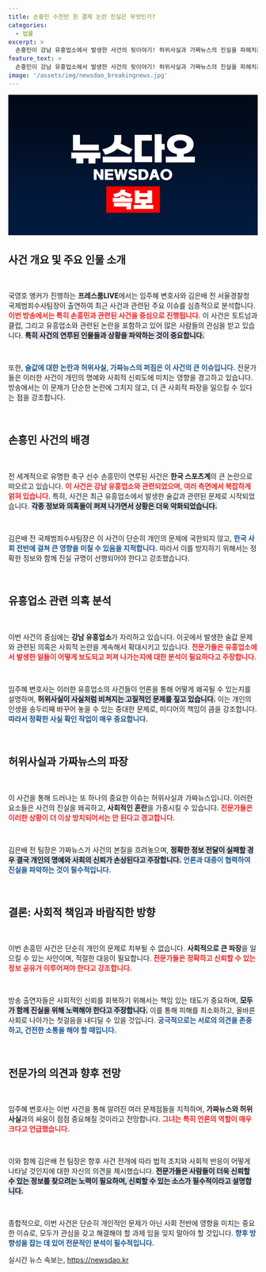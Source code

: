 ```yaml
---
title: 손흥민 수천만 원 결제 논란 진실은 무엇인가?
categories:
  - 법률
excerpt: >
  손흥민이 강남 유흥업소에서 발생한 사건의 뒷이야기! 허위사실과 가짜뉴스의 진실을 파헤치는 프레스룸LIVE, 이 사건의 진짜 주인공은 누구일까?
feature_text: >
  손흥민이 강남 유흥업소에서 발생한 사건의 뒷이야기! 허위사실과 가짜뉴스의 진실을 파헤치는 프레스룸LIVE, 이 사건의 진짜 주인공은 누구일까?
image: '/assets/img/newsdao_breakingnews.jpg'
---
```


<p><img src="/assets/img/newsdao_breakingnews.jpg" alt="ontimetimes 속보" /></p>

<h2 data-ke-size="size26">사건 개요 및 주요 인물 소개</h2>

<p data-ke-size="size16">&nbsp;</p>

<p>국영호 앵커가 진행하는 <b>프레스룸LIVE</b>에서는 임주혜 변호사와 김은배 전 서울경찰청 국제범죄수사팀장이 출연하여 최근 사건과 관련된 주요 이슈를 심층적으로 분석합니다. <b><span style="color: #ee2323;">이번 방송에서는 특히 손흥민과 관련된 사건을 중심으로 진행됩니다.</span></b> 이 사건은 토트넘과 클럽, 그리고 유흥업소와 관련된 논란을 포함하고 있어 많은 사람들의 관심을 받고 있습니다. <b><span style="background-color: #21538527;">특히 사건의 연루된 인물들과 상황을 파악하는 것이 중요합니다.</span></b></p>

<p data-ke-size="size16">&nbsp;</p>

<p>또한, <b><span style="color: #1a5490;">술값에 대한 논란과 허위사실, 가짜뉴스의 퍼짐은 이 사건의 큰 이슈입니다.</span></b> 전문가들은 이러한 사건이 개인의 명예와 사회적 신뢰도에 미치는 영향을 경고하고 있습니다. 방송에서는 이 문제가 단순한 논란에 그치지 않고, 더 큰 사회적 파장을 일으킬 수 있다는 점을 강조합니다. </p>

<p data-ke-size="size16">&nbsp;</p>

<h2 data-ke-size="size26">손흥민 사건의 배경</h2>

<p data-ke-size="size16">&nbsp;</p>

<p>전 세계적으로 유명한 축구 선수 손흥민이 연루된 사건은 <b>한국 스포츠계</b>의 큰 논란으로 떠오르고 있습니다. <b><span style="color: #ee2323;">이 사건은 강남 유흥업소와 관련되었으며, 여러 측면에서 복잡하게 얽혀 있습니다.</span></b> 특히, 사건은 최근 유흥업소에서 발생한 술값과 관련된 문제로 시작되었습니다. <b><span style="background-color: #21538527;">각종 정보와 의혹들이 퍼져 나가면서 상황은 더욱 악화되었습니다.</span></b></p>

<p data-ke-size="size16">&nbsp;</p>

<p>김은배 전 국제범죄수사팀장은 이 사건이 단순히 개인의 문제에 국한되지 않고, <b><span style="color: #1a5490;">한국 사회 전반에 걸쳐 큰 영향을 미칠 수 있음을 지적합니다.</span></b> 따라서 이를 방지하기 위해서는 정확한 정보와 함께 진실 규명이 선행되어야 한다고 강조했습니다. </p>

<p data-ke-size="size16">&nbsp;</p>

<h2 data-ke-size="size26">유흥업소 관련 의혹 분석</h2>

<p data-ke-size="size16">&nbsp;</p>

<p>이번 사건의 중심에는 <b>강남 유흥업소</b>가 자리하고 있습니다. 이곳에서 발생한 술값 문제와 관련된 의혹은 사회적 논란을 계속해서 확대시키고 있습니다. <b><span style="color: #ee2323;">전문가들은 유흥업소에서 발생한 일들이 어떻게 보도되고 퍼져 나가는지에 대한 분석이 필요하다고 주장합니다.</span></b> </p>

<p data-ke-size="size16">&nbsp;</p>

<p>임주혜 변호사는 이러한 유흥업소의 사건들이 언론을 통해 어떻게 왜곡될 수 있는지를 설명하며, <b><span style="background-color: #21538527;">허위사실이 사실처럼 비쳐지는 고질적인 문제를 짚고 있습니다.</span></b> 이는 개인의 인생을 송두리째 바꾸어 놓을 수 있는 중대한 문제로, 미디어의 책임이 큼을 강조합니다. <b><span style="color: #1a5490;">따라서 정확한 사실 확인 작업이 매우 중요합니다.</span></b></p>

<p data-ke-size="size16">&nbsp;</p>

<h2 data-ke-size="size26">허위사실과 가짜뉴스의 파장</h2>

<p data-ke-size="size16">&nbsp;</p>

<p>이 사건을 통해 드러나는 또 하나의 중요한 이슈는 허위사실과 가짜뉴스입니다. 이러한 요소들은 사건의 진실을 왜곡하고, <b>사회적인 혼란</b>을 가중시킬 수 있습니다. <b><span style="color: #ee2323;">전문가들은 이러한 상황이 더 이상 방치되어서는 안 된다고 경고합니다.</span></b> </p>

<p data-ke-size="size16">&nbsp;</p>

<p>김은배 전 팀장은 가짜뉴스가 사건의 본질을 흐려놓으며, <b><span style="background-color: #21538527;">정확한 정보 전달이 실패할 경우 결국 개인의 명예와 사회의 신뢰가 손상된다고 주장합니다.</span></b> <b><span style="color: #1a5490;">언론과 대중이 협력하여 진실을 파악하는 것이 필수적입니다.</span></b></p>

<p data-ke-size="size16">&nbsp;</p>

<h2 data-ke-size="size26">결론: 사회적 책임과 바람직한 방향</h2>

<p data-ke-size="size16">&nbsp;</p>

<p>이번 손흥민 사건은 단순히 개인의 문제로 치부될 수 없습니다. <b>사회적으로 큰 파장</b>을 일으킬 수 있는 사안이며, 적절한 대응이 필요합니다. <b><span style="color: #ee2323;">전문가들은 정확하고 신뢰할 수 있는 정보 공유가 이루어져야 한다고 강조합니다.</span></b></p>

<p data-ke-size="size16">&nbsp;</p>

<p>방송 출연자들은 사회적인 신뢰를 회복하기 위해서는 책임 있는 태도가 중요하며, <b><span style="background-color: #21538527;">모두가 함께 진실을 위해 노력해야 한다고 주장합니다.</span></b> 이를 통해 피해를 최소화하고, 올바른 사회로 나아가는 첫걸음을 내디딜 수 있을 것입니다. <b><span style="color: #1a5490;">궁극적으로는 서로의 의견을 존중하고, 건전한 소통을 해야 할 때입니다.</span></b> </p>

<p data-ke-size="size16">&nbsp;</p>

<h2 data-ke-size="size26">전문가의 의견과 향후 전망</h2>

<p data-ke-size="size16">&nbsp;</p>

<p>임주혜 변호사는 이번 사건을 통해 알려진 여러 문제점들을 지적하며, <b>가짜뉴스와 허위사실</b>과의 싸움이 점점 중요해질 것이라고 전망합니다. <b><span style="color: #ee2323;">그녀는 특히 언론의 역할이 매우 크다고 언급했습니다.</span></b></p>

<p data-ke-size="size16">&nbsp;</p>

<p>이와 함께 김은배 전 팀장은 향후 사건 전개에 따라 법적 조치와 사회적 반응이 어떻게 나타날 것인지에 대한 자신의 의견을 제시했습니다. <b><span style="background-color: #21538527;">전문가들은 사람들이 더욱 신뢰할 수 있는 정보를 찾으려는 노력이 필요하며, 신뢰할 수 있는 소스가 필수적이라고 설명합니다.</span></b></p>

<p data-ke-size="size16">&nbsp;</p>

<p>종합적으로, 이번 사건은 단순히 개인적인 문제가 아닌 사회 전반에 영향을 미치는 중요한 이슈로, 모두가 관심을 갖고 해결해야 할 과제 임을 잊지 말아야 할 것입니다. <b><span style="color: #1a5490;">향후 방향성을 잡는 데 있어 전문적인 분석이 필수적입니다.</span></b></p>
실시간 뉴스 속보는, <a href="https://newsdao.kr" rel="dofollow">https://newsdao.kr</a>


